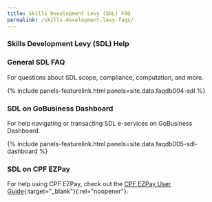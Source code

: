 ```yaml
---
title: Skills Development Levy (SDL) FAQ
permalink: /skills-development-levy-faqs/
---
```


### Skills Development Levy (SDL) Help

### General SDL FAQ

For questions about SDL scope, compliance, computation, and more.

{% include panels-featurelink.html panels=site.data.faqdb004-sdl %}

### SDL on GoBusiness Dashboard

For help navigating or transacting SDL e-services on GoBusiness Dashboard.

{% include panels-featurelink.html panels=site.data.faqdb005-sdl-dashboard %}

### SDL on CPF EZPay

For help using CPF EZPay, check out the [CPF EZPay User Guide](https://www.cpf.gov.sg/content/dam/web/employer/making-cpf-contributions/documents/CPFEZPayQuickRefUserGuide.pdf){:target="_blank"}{:rel="noopener"}.
